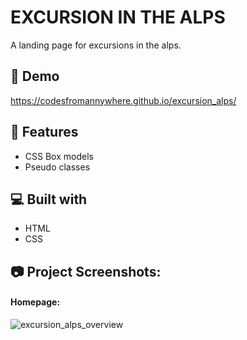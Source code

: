 # EXCURSION IN THE ALPS 
  
A landing page for excursions in the alps. 

## 🚀 Demo
https://codesfromannywhere.github.io/excursion_alps/


## 🧐 Features

*  CSS Box models
*  Pseudo classes

  
## 💻 Built with

*   HTML
*   CSS


## 📷 Project Screenshots:
#### Homepage:
![excursion_alps_overview](https://github.com/codesfromannywhere/excursion_alps/assets/123948041/0fd201a9-c412-4cec-a485-9881896196b7)

